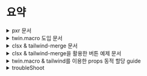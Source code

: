 # 요약

<details>

<summary>pxr 문서</summary>

# 새로운 단위 정의하기

대부분의 브라우저는 디폴트 폰트 사이즈로 16px의 폰트 크기를 가지지만, 브라우저의 접근성 설정에서 디폴트 폰트 크기를 바꿀 수 있는 기능을 제공합니다.
하지만 유저가 웹사이트의 글씨를 더 크게 보고 싶어서 이 설정을 조정한다고 해도 웹사이트의 모든 단위가 px로 설정되어 있다면 아무것도 바뀌지 않게 됩니다.
디폴트 폰트 사이즈가 변경된다고 해서 우리가 직접 요소들에 넣어준 px 크기가 변경되지 않기 때문입니다.

카카오팀에서 집중했던 부분은 rem입니다. rem은 최상위 엘리먼트(html)에 지정된 폰트 사이즈를 기준으로 크기가 결정되는데
최상위 엘리먼트에 폰트 사이즈를 임의로 명시하지 않으면 브라우저 기본값 (보통 16px)을 기준으로 크기가 결정됩니다.
(1rem = 16px). rem을 사용한다면 유저가 브라우저 설정의 ‘접근성’ 기능을 통해 디폴트 텍스트 크기를 조정했을 때
그에 따라 rem의 크기도 함께 변경되기 때문에 유저가 의도한 동작을 지원할 수 있게 됩니다.

카카오 팀은 `pxr`이라는 새로운 단위를 만들어 도입.
이 pxr 단위를 사용하면 디자인에 명시된 px 값을 그대로 사용할 수 있으며
(16pxr = 16px), 실제 페이지에는 rem 단위로 치환되어 적용되게 됩니다 (16pxr = 1rem).

```javascript
// tailwind.config.js

const pxToRem = (px, base = 16) => `${px / base}rem`;

module.export = {
  ...
  theme: {
    ...
    spacing: {
      ...range(1, 100).reduce((acc, px) => {
        acc[`${px}pxr`] = pxToRem(px);
        return acc;
      }, {}),
    }
  }
}
```

우린 카카오팀에서 만든 pxr의 설정을 조금 바꾸어 변경하였습니다.

```javascript
const pxToRem = (px, base = 16) => `${px / base}rem`
const range = (start, end) => Array.from({ length: end - start + 1 }, (_, index) => index + start)
const getPxr = (end) => range(1, end).map((_, i) => pxToRem(i))
const pxr10 = getPxr(10)
const pxr100 = getPxr(100)
const pxr200 = getPxr(200)
const pxr500 = getPxr(500)

(...)

        extend: {
            spacing: pxr500,
            fontSize: pxr100,
            borderWidth: pxr10,
            lineHeight: pxr100,
            minWidth: pxr200,
            minHeight: pxr100,
            backgroundImage: {
                'gradient-radial': 'radial-gradient(var(--tw-gradient-stops))',
                'gradient-conic': 'conic-gradient(from 180deg at 50% 50%, var(--tw-gradient-stops))',
            },
        },
    },
    plugins: [require('flowbite/plugin')],
}
export default config
```

자세한 내용은 다음 출처를 확인하세요.

[FE개발그룹에서는 Tailwind CSS를 왜 도입했고, 어떻게 사용했을까?](https://fe-developers.kakaoent.com/2022/221013-tailwind-and-design-system/)

</details>

<details>

<summary>twin.macro 도입 문서</summary>

# 개요

twin.macro를 도입하여 스타일링을 적용하는 방법을 기록. twin.macro는 Tailwind CSS와 Emotion을 중첩적으로 사용하여 동적 스타일링을 편리하게 처리할 수 있도록 도와주는 도구입니다. 위의 내용을 토대로 다시 요약하자면 다음과 같습니다.

1.  @emotion/react 및 @emotion/styled 라이브러리를 설치합니다.
2.  twin.macro를 설치합니다.
3.  withTwin.js 파일을 생성하여 webpack 설정을 추가합니다.
4.  next.config.js 설정 파일에서 withTwin을 적용합니다.
5.  타입 선언 파일(twin.d.ts)을 작성하여 twin.macro에서 사용하는 타입을 선언합니다.
6.  tsconfig.json 파일에 types 속성을 추가하여 타입 선언 파일을 포함시킵니다.
7.  컴포넌트에서 twin.macro를 사용하여 동적 스타일링을 적용합니다.
8.  또한, twin.macro를 사용하여 스타일을 적용하는 예시 코드도 포함되어 있습니다. 이 예시 코드는 twin.macro와 Tailwind CSS를 사용하여 컴포넌트의 스타일링을 처리하는 방법을 설명하고 있습니다.

# Nextjs13 twin.macro 도입

기존 emotion을 통한 CSS-in-JS 방식에서 단순한 컴포넌트의 HTML 코드 보다 스타일 코드가 더 복잡한 경우를 경험하였다.

스타일 코드가 실제 기능 코드의 가독성을 해친다고 생각하여 tailwindCSS를 사용하게 되었다.
emotion을 사용하며 불편했던 문제들을 다소 해소할 수 있었고 마크업 작성도 보다 쉽게 할 수 있었지만 불편한점을 발견하였다.

바로 동적 스타일링이였다.

가변적인 변수를 받아와 스타일을 적용해야하는 경우 tailwindCSS는 한계가 있었다. 이러한 트러블 슈팅을 해결하기 위해 방안을 찾아보던중 twin.macro에 대해 알게 되었고, twin.macro는 tailwindCSS와 emotion을 중첩적으로 유연하게 사용가능하게 해주었다.

나의 프로젝트에 twin.macro를 도입하여 적용한 과정을 기록해보려고 한다.
(기존 나의 프로젝트 환경은 nextjs 13 + typescript + tailwindCSS가 이미 구성되어있다는 가정하에 설치하도록 하자.)

```bash
npm i @emotion/react @emotion/styled
npm i -S @emotion/serialize
npm i -D twin.macro @emotion/babel-plugin babel-plugin-macros @babel/plugin-syntax-typescript @babel/preset-react
```

이 때, 후에 한 번 더 설명하겠지만, `npm i @emotion/react @emotion/styled` 및 `npm i -S @emotion/serialize`는 포함하지 않아도 됀다
자세한 얘기는 후에 다루겠다.

최상위 루트에 withTwin.js 파일을 생성한다.

### withTwin.js

```javascript
/* eslint-disable no-param-reassign */
const path = require('path')

const includedDirs = [path.resolve(__dirname, 'src')]

module.exports = function withTwin(nextConfig) {
    return {
        ...nextConfig,
        webpack(config, options) {
            const { dev, isServer } = options
            config.module = config.module || {}
            config.module.rules = config.module.rules || []
            config.module.rules.push({
                test: /\.(tsx|ts)$/,
                include: includedDirs,
                use: [
                    options.defaultLoaders.babel,
                    {
                        loader: 'babel-loader',
                        options: {
                            sourceMaps: dev,
                            presets: [
                                ['@babel/preset-react', { runtime: 'automatic', importSource: '@emotion/react' }],
                            ],
                            plugins: [
                                require.resolve('babel-plugin-macros'),
                                require.resolve('@emotion/babel-plugin'),
                                [require.resolve('@babel/plugin-syntax-typescript'), { isTSX: true }],
                            ],
                        },
                    },
                ],
            })

            if (!isServer) {
                config.resolve.fallback = {
                    ...(config.resolve.fallback || {}),
                    fs: false,
                    module: false,
                    path: false,
                    os: false,
                    crypto: false,
                }
            }

            if (typeof nextConfig.webpack === 'function') {
                return nextConfig.webpack(config, options)
            }
            return config
        },
    }
}
```

그 후에 최상위 루트의 `next.config.js`설정 파일에 다음과 같이 webpack 설정을 적용해준다.

```typescript
const withTwin = require('./withTwin')

/** @type {import('next').NextConfig} */
const nextConfig = withTwin({
    reactStrictMode: true,
})

module.exports = nextConfig
```

이 때, [twin.d.ts](../src/types/twin.d.ts)를 보자면

```typescript
import 'twin.macro'
import styledImport, { CSSProp, css as cssImport } from 'styled-components'

declare module 'twin.macro' {
    // The styled and css imports
    const styled: typeof styledImport
    const css: typeof cssImport
}
declare module 'react' {
    // The css prop
    interface HTMLAttributes<T> extends DOMAttributes<T> {
        css?: CSSProp
        tw?: string
    }
    // The inline svg css prop
    interface SVGProps<T> extends SVGProps<SVGSVGElement> {
        css?: CSSProp
        tw?: string
    }
}

// The 'as' prop on styled components
declare global {
    namespace JSX {
        interface IntrinsicAttributes<T> extends DOMAttributes<T> {
            as?: string | Element
        }
    }
}
```

자세한건 모르지만, styled-components 내장 객체에서 해당 속성 객체를 가져와도 무방함.

이러한 type 선언에 대해 살펴보도록 `tsconfig.json`파일에 `types`속성을 추가한다.

```json
{
    "compilerOptions": {
        "target": "es5",
        "lib": ["dom", "dom.iterable", "esnext"],
        "allowJs": true,
        "skipLibCheck": true,
        "strict": true,
        "forceConsistentCasingInFileNames": true,
        "noEmit": true,
        "esModuleInterop": true,
        "module": "esnext",
        "moduleResolution": "node",
        "resolveJsonModule": true,
        "isolatedModules": true,
        "jsx": "preserve",
        "incremental": true,
        "paths": {
            "@/*": ["./src/*"]
        }
    },
    "include": ["next-env.d.ts", "**/*.ts", "**/*.tsx"],
    "exclude": ["node_modules"],
    "types": ["types"] // type 선언 추가
}
```

# 테스트

```jsx
import { useState } from 'react'
import tw, { css } from 'twin.macro'

const Home = () => {
    const [value, setValue] = useState(0)

    return (
        <div>
            <h2>max value === 3</h2>
            <span
                css={[
                    tw`text-[36px] block`,
                    css`
                        color: ${value === 3 && 'hotpink'};
                    `,
                ]}
            >
                {value}
            </span>
            <button type="button" onClick={() => setValue((prev) => prev + 1)} className="text-[36px] bolder-[1px]">
                +
            </button>

            <button type="button" onClick={() => setValue((prev) => prev - 1)} className="text-[36px]">
                -
            </button>
        </div>
    )
}
export default Home
```

원래 위의 코드를 좀 가져와서 테스트를 하려고 했는데 쉽게 와닿지가 않는다
그래서 아래와 같이 다시 써보겠다

```tsx
'use client'

import tw, { css } from 'twin.macro'
import React from 'react'

interface TestProps {
    width: number
    height: number
}
const Test: React.FC<TestProps> = ({ width, height }) => {
    return (
        <>
            <div className={`w-[${width}px] h-[${height}px]`}>안녕하세요</div>
        </>
    )
}

export default Test
```

위의 코드가 올바르게 들어갈까?
![twin Example](../public/images/twin2.png)

적용이 되질 않는다...
tailwind는 이러한 동적할당이 적용되지 않는다
따라서 twin.macro와 같은 라이브러리를 사용하여 해결하는 것
자세한 해결 처리 과정은 아래 사이트를 참고하시길 바란다.

## 해결 방법

```tsx
'use client'

import tw, { css } from 'twin.macro'
import React from 'react'

interface TestProps {
    width?: number
    height?: number
}
const Test: React.FC<TestProps> = ({ width, height }) => {
    return (
        <>
            <div
                css={[
                    tw`w-full h-full`,
                    {
                        width: width,
                        height: height,
                    },
                ]}
            >
                안녕하세요
            </div>
        </>
    )
}

export default Test
```

이렇게 Props를 동적으로 할당받아 값을 가변적으로 변경할 수 있다.

## 문자열 템플릿을 사용하여 동적 할당

```tsx
'use client'

import tw, { css } from 'twin.macro'
import React from 'react'

interface TestProps {
    width?: number
    height?: number
}

const Test: React.FC<TestProps> = ({ width, height }) => {
    // 동적으로 할당할 스타일을 생성합니다.
    const dynamicStyle = css`
        width: ${width}px;
        height: ${height}px;
    `

    return (
        <>
            <div css={dynamicStyle}>안녕하세요</div>
        </>
    )
}

export default Test
```

### 다음 참고 사이트를 참고

[Nextjs13 twin.macro 도입](https://velog.io/@codenmh0822/Nextjs13-twin.macro-%EB%8F%84%EC%9E%85)

</details>

<details>

<summary>clsx & tailwind-merge 문서</summary>

# clsx

### [clsx](https://github.com/lukeed/clsx)

clsx의 깃허브는 다음 링크를 타고 가면 됩니다.
JavaScript로 작성된 228B의 작은 라이브러리입니다.

## 사용 방법

`npm install --save clsx`

```javascript
import clsx from 'clsx'
// or
import { clsx } from 'clsx'

// Strings (variadic)
clsx('foo', true && 'bar', 'baz')
//=> 'foo bar baz'

// Objects
clsx({ foo: true, bar: false, baz: isTrue() })
//=> 'foo baz'

// Objects (variadic)
clsx({ foo: true }, { bar: false }, null, { '--foobar': 'hello' })
//=> 'foo --foobar'

// Arrays
clsx(['foo', 0, false, 'bar'])
//=> 'foo bar'

// Arrays (variadic)
clsx(['foo'], ['', 0, false, 'bar'], [['baz', [['hello'], 'there']]])
//=> 'foo bar baz hello there'

// Kitchen sink (with nesting)
clsx('foo', [1 && 'bar', { baz: false, bat: null }, ['hello', ['world']]], 'cya')
//=> 'foo bar hello world cya'
```

## 장점

이 clsx는 조건부 렌더를 작성하기 쉬워지는 장점을 제공해줍니다.

## TypeScript에서는?

```javascript
import { ClassValue, clsx } from 'clsx'
```

ClassValue 타입을 import해올 수 있습니다.
이 ClassValue에 대한 정의로 가보면 굉장히 심플한 타입을 갖고 있는 것을 볼 수 있습니다.

```jsx
export type ClassValue = ClassArray | ClassDictionary | string | number | null | boolean | undefined;
export type ClassDictionary = Record<string, any>;
export type ClassArray = ClassValue[];

export declare function clsx(...inputs: ClassValue[]): string;
export default clsx;
```

대충 여러가지를 유니온타입으로 받을 수 있게 해두었는데
import해서 사용할 수 있게 제공을 해주네요!
대부분 유저들은 유틸함수화 시켜 사용하고 있답니다

```jsx
import { ClassValue, clsx } from 'clsx'
import { twMerge } from 'tailwind-merge'

export function cn(...inputs: ClassValue[]) {
    return twMerge(clsx(inputs))
}
```

# tailwind-merge

[https://github.com/dcastil/tailwind-merge](https://github.com/dcastil/tailwind-merge)
[github.com](https://github.com/dcastil/tailwind-merge)

github는 다음 링크를 따라가면 확인하실 수 있습니다.
대체로 typescript를 이용하여 작성되었고
현재 포스트를 작성하는 시점에는 v.3.0 up to v3.3까지 지원이 되네요
(참고로 2023/05/20 기준 tailwindcss는 3.3~ version까지 나와있는 상태입니다.)
버전 지원도 잘 되고 있고

[https://www.npmjs.com/package/tailwind-merge](https://www.npmjs.com/package/tailwind-merge)
[tailwind-merge](https://www.npmjs.com/package/tailwind-merge)

npm을 확인해보면 주간 다운로드수가 30만 가까이 나오고 있네요
꽤 믿을만한 오픈소스 프로젝트로 보입니다.
사용법은 먼저 install을 하는것으로 시작됩니다.

    npm i tailwind-merge
    yarn add tailwind-merge

각자 사용하고 있는 패키지매니저에 맞는 명령어를 입력해주면 됩니다.
물론 tailwind를 사용하는 환경이어야 하겠죠?

---

## [😙이거 왜 사용하면 좋은 것일까요?](https://xionwcfm.tistory.com/322#%F0%9F%98%99%EC%9D%B4%EA%B1%B0%20%EC%99%9C%20%EC%82%AC%EC%9A%A9%ED%95%98%EB%A9%B4%20%EC%A2%8B%EC%9D%80%20%EA%B2%83%EC%9D%BC%EA%B9%8C%EC%9A%94%3F-1)

tailwind-merge의 What is it for 문서를 읽어보면 다음과 같은 근거를 들어 설명합니다.

> React, Vue와 같은 컴포넌트 기반 라이브러리와 함께 tailwind css 를 사용하는 경우에는  
> 컴포넌트의 일부 스타일을 오직 한곳에서만 변경하고 싶은 상황에 익숙할 것입니다!

    // React components with JSX syntax used in this example

    function MyGenericInput(props) {
        const className = `border rounded px-2 py-1 ${props.className || ''}`
        return <input {...props} className={className} />
    }

    function MySlightlyModifiedInput(props) {
        return (
            <MyGenericInput
                {...props}
                className="p-3" // ← Only want to change some padding
            />
        )
    }

바로 이런 상황을 이야기합니다.

저도 실제로 tailwindcss를 사용하면서 많이 겪는 상황 중 하나인데

이미 MyGenericInput은 px-2, py-1을 가지고 있습니다.

className에 있는 순서는 하나도 중요하지않다는 것은 쉽게 알 수 있습니다.

[https://fe-developers.kakaoent.com/2022/220303-tailwind-tips/](https://fe-developers.kakaoent.com/2022/220303-tailwind-tips/)

혹시 이에대한 참고가 필요하신 분들은 위 링크를 참고하시기 바랍니다.

하여간 그런 탓에 위 예제에서 p-3를 props로 넘겨주었고

p-3가 적용되기를 기대하지만 css의 캐스케이딩 방식 때문에 적용되지 않습니다.

여기서 p-3스타일을 적용시키기 위해서는 px-2와 py-1을 제거해야만 합니다.

이러한 문제를 tailwind-merge가 해결해주는거에요!

    function MyGenericInput(props) {
        // ↓ Now `props.className` can override conflicting classes
        const className = twMerge('border rounded px-2 py-1', props.className)
        return <input {...props} className={className} />
    }

tailwind-merge가 제공하는 twMerge함수를 이용하면 다음과 같은 작성할 수 있습니다.

이렇게 기존 클래스와 충돌하게 되는 클래스를 tailwind-merge는 override를 수행해주고

우리가 기대한것처럼 p-3로 패딩값을 바꾸어서 렌더링합니다.

---

## [Features](https://xionwcfm.tistory.com/322#Features-1)

기본적으로 result는 캐싱되기 때문에 불필요한 리렌더링을 걱정하지 않아도 됩니다.

이 라이브러리는 내부적으로 LRU cache 알고리즘을 사용하고 있고

캐시 사이즈를 만약 수정하고 싶다면 extendTailwindMerge를 사용하면 됩니다.

캐시힛 없이 twMerge호출이 빠르게 유지될 수 있도록 비싼 계산은 upfront로 수행한다고하네요

이부분은 구현에 가까운 내용이니 일단은 이정도만 알고 넘어가도록 합시다.

이 tailwind-merge가 제공하는 강력한 기능은 다음과 같습니다.

실제로는 더 많은 기능을 제공해주고 있지만

당장 사용하고 싶은 사람의 입장에서 크게 눈에 띄는 기능은 이것입니다.

Last Conflicting Class Wins

이름에서 눈치 챌 수 있듯이 맨 마지막에 적용시킨 클래스가  
win , 적용된다는 뜻입니다.

나머지 기능들은 대부분 tailwindcss에서도 지원해주는 기능을 호환시켜주는 내용인데

맨 마지막에 적용시킨 클래스가 적용되는 기능이 아주 매력적이죠!

    twMerge('p-5 p-2 p-4') // → 'p-4'

이러한 tailwind-merge는 별도의 설정 없이 일반적으로 tailwind css를 사용하고 있는 경우에는

바로 사용할 수 있기 때문에 설치하고 import해서 바로 사용하면 끝입니다.

다만 이것저것 커스텀해서 사용하고 계신 경우에는

라이브러리에서 제공해주는 extendTailwindMerge 함수를 사용해야 할 수 있습니다.

이에 관해서는 공식문서를 참고해보시기 바랍니다.

주의사항으로는 tailwind-merge로 충분한 클래스에

**@apply 지시문을 사용하는 것이 추천되지 않는다는 것**입니다.

---

## [실제 사용법](https://xionwcfm.tistory.com/322#%EC%8B%A4%EC%A0%9C%20%EC%82%AC%EC%9A%A9%EB%B2%95-1)

    import { twMerge } from 'tailwind-merge'
    const className = twMerge('p-2 p-3 p-4')
    return <div className={className}>안녕하세요</div>

굉장히 간단합니다. 클래스 충돌 시병합을 도와주는 twMerge 이외에도

충돌을 해결하지 않으면서 조건부로 join을 하는 것을 도와주는 twJoin도 있습니다.

twJoin의 사용방법은 다음과 같습니다.

    twJoin(
        'border border-red-500',
        hasBackground && 'bg-red-100',
        hasLargeText && 'text-lg',
        hasLargeSpacing && ['p-2', hasLargeText ? 'leading-8' : 'leading-7'],
    )

twJoin도 굉장히 유용하게 사용할 수 있겠다는 생각이 들지 않나요?

저걸.. 하나하나 다 쌩 tailwind로 구현하려고하면 꽤나 귀찮아지지만

훨씬 읽기 쉽게 코드가 변한것을 알 수 있습니다.

---

## [😐마치며](https://xionwcfm.tistory.com/322#%F0%9F%98%90%EB%A7%88%EC%B9%98%EB%A9%B0-1)

tailwindcss를 사용하면서 편하다는 생각이 있었지만

이 병합충돌 문제가 많이 불편하게 느껴졌었습니다.

이러한 문제를 해결할 수 있는 라이브러리를 찾아서 기분이 좋네요!

이후에 더 유용하게 tailwind merge를 사용하는 방법도 포스트하겠습니다.

1.  [참고사이트](https://xionwcfm.tistory.com/322)
2.  [참고사이트](https://xionwcfm.tistory.com/323)
3.  [참고사이트](https://xionwcfm.tistory.com/325)

</details>

<details>

<summary>clsx & tailwind-merge을 활용한 버튼 예제 문서</summary>

# 버튼 컴포넌트

기준은 재사용성 및 유지 보수의 용이함

```jsx
import { cn } from '@/app/lib/utils'
```

[Title](../../lib/README.md) 참조 바람

### ButtonProps 타입 및 색깔 크기

ButtonProps 타입은 Button 컴포넌트에 전달되는 예상 속성을 정의합니다. isLoading, isDarkBg, disabled, variant, size와 같은 선택적 속성을 포함하며, 기타 버튼 관련 속성도 포함합니다.

```typescript
const ButtonVariant = ['primary', 'outline', 'ghost', 'light', 'dark'] as const
const ButtonSize = ['sm', 'base'] as const

type ButtonProps = {
    isLoading?: boolean
    isDarkBg?: boolean
    disabled?: boolean
    variant?: keyof typeof ButtonVariant
    size?: keyof typeof ButtonSize
} & React.ComponentPropsWithRef<'button'>
```

## 조건부 렌더링으로 컴포넌트 생성

각 props에 따라서 버튼의 특성을 달리하여 재사용성을 높히기 위한 색깔과 타입을 정함

```jsx
const Button = React.forwardRef<HTMLButtonElement, ButtonProps>(
  (
    {
      variant = 'primary',
      size = 'base',
      isDarkBg = false,
    },
    ref
  ) => {
  return (
    <div className="relative overflow-auto rounded-xl p-8">
      <div className="flex items-center justify-center">
        <span className="relative inline-flex">
          <button
            ref={ref}
            type="button"
            className={cn(
                "inline-flex items-center rounded-md bg-white px-4 py-2 text-sm font-semibold leading-6 text-sky-500 shadow ring-1 ring-slate-900/10 transition duration-150 ease-in-out",
              [
                size === 'base' && ['px-4 py-2', 'text-sm md:text-base'],
                size === 'sm' && ['px-2 py-1', 'text-xs md:text-sm'],
              ],
            [
            variant === 'primary' && [
              'bg-primary-500 text-black',
              'border-primary-600 border',
              'hover:bg-primary-600 hover:text-sky-400',
              'active:bg-primary-700',
              'disabled:bg-primary-700',
            ],
            variant === 'outline' && [
              'text-primary-500',
              'border-primary-500 border',
              'hover:bg-primary-50 active:bg-primary-100 disabled:bg-primary-100',
            isDarkBg &&
                'hover:bg-gray-900 active:bg-gray-800 disabled:bg-gray-800',
            ],
            variant === 'ghost' && [
              'text-primary-500',
              'shadow-none',
              'hover:bg-primary-50 active:bg-primary-100 disabled:bg-primary-100',
            isDarkBg &&
                'hover:bg-gray-900 active:bg-gray-800 disabled:bg-gray-800',
            ],
            variant === 'light' && [
              'bg-white text-gray-700',
              'border border-gray-300',
              'hover:text-dark hover:bg-gray-100',
              'active:bg-white/80 disabled:bg-gray-200',
            ],
            variant === 'dark' && [
              'bg-gray-900 text-white',
              'border border-gray-600',
              'hover:bg-gray-800 active:bg-gray-700 disabled:bg-gray-700',
            ],
          ],
            )}
            // disabled={disabled}
          >
            Transactions
          </button>
          <span className="absolute right-[-5%] top-[-10%] -mr-1 -mt-1 flex h-5 w-5">
            <span className="absolute inline-flex h-full w-full animate-bounce rounded-full bg-sky-400"></span>
          </span>
        </span>
      </div>
    </div>
    );
  }
);
export default Button;
```

### 아무래도 이렇게 작성하면 유지보수에 별로 좋지 않음...

# 동적 버튼 컴포넌트

이 컴포넌트는 React와 Tailwind CSS를 활용하여 만든 동적 버튼 컴포넌트입니다. 이 컴포넌트를 사용하면 제공된 속성에 기반하여 다양한 스타일과 크기의 버튼을 동적으로 생성할 수 있습니다.

## 코드 설명

아래는 `Button` 컴포넌트 코드에서 주요 부분을 설명한 것입니다.

### ButtonVariant 객체 구조

`ButtonVariant` 객체는 선택한 크기에 따라 해당 버튼 스타일(변형)을 정의하며 각각의 클래스를 포함합니다.

```jsx
const ButtonVariant = {
    primary: {
        base: [
            // ... 기본 크기의 주 버튼 클래스
        ],
        sm: [
            // ... 작은 크기의 주 버튼 클래스
        ],
        // ... 다른 변형과 크기
    },
    // ... 다른 변형
}
```

### ButtonSize 객체 구조

마찬가지로 `ButtonSize` 객체는 버튼 크기와 해당 클래스를 정의합니다.

```jsx
const ButtonSize = {
    base: ['px-4 py-2', 'text-sm md:text-base'],
    sm: ['px-2 py-1', 'text-xs md:text-sm'],
}
```

### Button 컴포넌트

Button 컴포넌트는 제공된 속성을 사용하여 버튼의 스타일을 동적으로 생성합니다. cn 유틸리티 함수를 사용하여 클래스 이름을 연결합니다. 버튼의 스타일은 선택한 variant, size, isDarkBg 속성에 따라 결정됩니다.

```jsx
const Button = React.forwardRef<HTMLButtonElement, ButtonProps>(
  (
    {
      variant = 'primary',
      size = 'base',
      isDarkBg = false,
    },
    ref
  ) => {
    return (
      <div className="relative overflow-auto rounded-xl p-8">
        <div className="flex items-center justify-center">
          <span className="relative inline-flex">
            <button
              ref={ref}
              type="button"
              className={cn(
                // ... 기본 버튼 클래스
                ButtonSize[size],
                ...ButtonVariant[variant][size], // 스프레드 연산자를 사용하여 클래스 포함
                isDarkBg && ['hover:bg-gray-900', 'active:bg-gray-800', 'disabled:bg-gray-800'], // 여기에 isDarkBg 클래스 추가
              )}
              // disabled={disabled}
            >
              Transactions
            </button>
            <span className="absolute right-[-5%] top-[-10%] -mr-1 -mt-1 flex h-5 w-5">
              <span className="absolute inline-flex h-full w-full animate-bounce rounded-full bg-sky-400"></span>
            </span>
          </span>
        </div>
      </div>
    );
  }
);

export default Button;
```

</details>

<details>

<summary>twin.macro & tailwind를 이용한 props 동적 할당 guide</summary>

# The prop styling guide

본 글은 다음 참고 사이트의 번역입니다.

[The prop styling guide](https://github.com/ben-rogerson/twin.macro/blob/master/docs/prop-styling-guide.md)

보간이란?

그냥 문자열 템플릿을 사용하여 동적으로 값을 끼워맞추는것을 의미함
파파고로 번역해서 보간이라는 단어가 많이 나올 것임.

## Basic styling

Twin의 two prop을 사용하여 tailwind 클래스를 jsx 요소에 추가합니다:

```js
import 'twin.macro'

const Component = () => (
    <div tw="flex w-full">
        <div tw="w-1/2"></div>
        <div tw="w-1/2"></div>
    </div>
)
```

-   조건부 스타일이 필요하지 않은 경우 "tw" 프로퍼티 사용
-   `twin.macro`에서 가져오면 "tw" 프로퍼티가 활성화됩니다.
-   Remove the need for an import with [babel-plugin-twin](https://github.com/ben-rogerson/babel-plugin-twin)

## Conditional styling

조건 스타일을 추가하려면 스타일을 배열에 내포하고 `css` "prop"을 사용합니다:

```js
import tw from 'twin.macro'

const Component = ({ hasBg }) => (
    <div
        css={[
            tw`flex w-full`, // 기본 스타일을 먼저 추가
            hasBg && tw`bg-black`, // 그 다음 조건부 스타일 추가
        ]}
    >
        <div tw="w-1/2" />
        <div tw="w-1/2" />
    </div>
)
```

<details>

<summary>타입스크립트 예시</summary>

```tsx
import tw from 'twin.macro'

interface ComponentProps {
    hasBg?: string
}

const Component = ({ hasBg }: ComponentProps) => (
    <div
        css={[
            tw`flex w-full`, // 기본 스타일을 먼저 추가
            hasBg && tw`bg-black`, // 그 다음 조건부 스타일 추가
        ]}
    >
        <div tw="w-1/2" />
        <div tw="w-1/2" />
    </div>
)
```

</details>

-   트윈은 'css prop'을 소유하고 있지 않으며, 'prop'은 당신의 css-in-js 라이브러리에서 가져온 것입니다
-   배열에 값을 추가하면 기본 스타일, 조건 및 'vanilla css'를 쉽게 정의할 수 있습니다
-   여러 줄을 사용하여 백틱 내에서 스타일을 구성할 수 있습니다 ([template literals](https://developer.mozilla.org/en-US/docs/Web/JavaScript/Reference/Template_literals))

## Overriding styles

css prop 뒤에 `tw` prop을 사용하여 우선 스타일을 추가합니다:

```js
import tw from 'twin.macro'

const Component = () => (
    <div css={tw`text-white`} tw="text-black">
        Has black text
    </div>
)
```

## Keeping jsx clean

테일윈드 클래스 세트가 커지면 다른 jsx 프로퍼티의 가독성을 방해합니다.
jsx를 정리하려면 스타일을 들어 올려 개체의 명명된 항목으로 그룹화합니다.

```js
import tw from 'twin.macro'

const styles = {
    container: ({ hasBg }) => [
        tw`flex w-full`, // 기본 스타일을 먼저 추가
        hasBg && tw`bg-black`, // 그 다음 조건부 스타일 추가
    ],
    column: tw`w-1/2`,
}

const Component = ({ hasBg }) => (
    <section css={styles.container({ hasBg })}>
        <div css={styles.column} />
        <div css={styles.column} />
    </section>
)
```

<details>
  <summary>타입스크립트 예시</summary>

```js
import tw from 'twin.macro'

interface ContainerProps {
    hasBg?: boolean;
}

const styles = {
    container: ({ hasBg }: ContainerProps) => [
        tw`flex w-full`, // Add base styles first
        hasBg && tw`bg-black`, // Then add conditional styles
    ],
    column: tw`w-1/2`,
}

const Component = ({ hasBg }: ContainerProps) => (
    <section css={styles.container({ hasBg })}>
        <div css={styles.column} />
        <div css={styles.column} />
    </section>
)
```

</details>

## Variants with many values

변형에 많은 값(eg:`variant="light/dark/etc"`),이 있을 경우, 객체에 있는 클래스의 이름을 지정하고 Prop을 사용하여 스타일이 포함된 항목을 가져옵니다:

```js
import tw from 'twin.macro'

const containerVariants = {
    // Named class sets
    light: tw`bg-white text-black`,
    dark: tw`bg-black text-white`,
    crazy: tw`bg-yellow-500 text-red-500`,
}

const styles = {
    container: ({ variant = 'dark' }) => [
        tw`flex w-full`,
        containerVariants[variant], // Grab the variant style via a prop
    ],
    column: tw`w-1/2`,
}

const Component = ({ variant }) => (
    <section css={styles.container({ variant })}>
        <div css={styles.column} />
        <div css={styles.column} />
    </section>
)
```

<details>
  <summary>타입스크립트 예시</summary>

TwStyle 가져오기를 사용하여 "tw" 블록을 입력합니다

```tsx
import tw, { TwStyle } from 'twin.macro'

type WrapperVariant = 'light' | 'dark' | 'crazy'

interface ContainerProps {
    variant?: WrapperVariant
}

const containerVariants: Record<WrapperVariant, TwStyle> = {
    // Named class sets
    light: tw`bg-white text-black`,
    dark: tw`bg-black text-white`,
    crazy: tw`bg-yellow-500 text-red-500`,
}

const styles = {
    container: ({ variant = 'dark' }: ContainerProps) => [
        tw`flex w-full`,
        containerVariants[variant], // 지지대를 통해 변형 스타일을 잡습니다
    ],
    column: tw`w-1/2`,
}

const Component = ({ variant }: ContainerProps) => (
    <section css={styles.container({ variant })}>
        <div css={styles.column} />
        <div css={styles.column} />
    </section>
)
```

</details>

## Interpolation workaround

`babel`의 제한으로 인해 tailwind 클래스와 임의 프로퍼티는 그 어떤 부분도 동적으로 생성할 수 없습니다.

따라서 이와 같은 보간된 값은 작동하지 않습니다:

```js
<div tw="mt-${spacing === 'sm' ? 2 : 4}" /> // tailwind에서는 작동하지 않습니다.
<div tw="[margin-top:${spacing === 'sm' ? 2 : 4}rem]" /> // 임의 속성으로는 작동하지 않습니다
```

왜냐하면 babel은 변수의 값을 모르기 때문에 twin은 css로 변환할 수 없기 때문입니다.

대신 객체에 클래스를 정의하고 Props을 사용하여 클래스를 가져옵니다:

```js
import tw from 'twin.macro'

const styles = { sm: tw`mt-2`, lg: tw`mt-4` }

const Component = ({ spacing = 'sm' }) => <div css={styles[spacing]} />
```

또는 바닐라 `css`와 `twins theme` 가져오기를 결합합니다:

```js
import { theme } from 'twin.macro'

// tailwind 구성의 테마 값 사용
const styles = { sm: theme`spacing.2`, lg: theme`spacing.4` }

const Component = ({ spacing = 'sm' }) => <div css={{ marginTop: styles[spacing] }} />
```

또는 우리는 항상 바닐라 css로 돌아갈 수 있습니다. 이것은 무엇이든 보간할 수 있습니다:

```js
import 'twin.macro'

const Component = ({ width = 5 }) => <div css={{ maxWidth: `${width}rem` }} />
```

## Custom selectors (Arbitrary variants)

대괄호로 묶인 임의의 변형을 사용하여 사용자 지정 선택기로 요소의 스타일을 지정합니다

```js
import tw from 'twin.macro'

const buttonStyles = tw`
  bg-black
  [> i]:block
  [> span]:(text-blue-500 w-10)
`

const Component = () => (
    <button css={buttonStyles}>
        <i>Icon</i>
        <span>Label</span>
    </button>
)
```

<details>
  <summary>더 많은 예시</summary>

<br/>

```js
// theming/scoping "클래스 이름"을 기준으로 현재 요소 스타일 지정
;<body className="dark-theme">
    <div tw="[.dark-theme &]:(bg-black text-white)">Dark theme</div>
</body>

// 사용자 지정 그룹 선택기 추가
;<button className="group" disabled>
    <span tw="[.group:disabled &]:text-gray-500">Text gray</span>
</button>

// 사용자 지정 높이 쿼리 추가
;<div tw="[@media (min-height: 800px)]:hidden">This window is less than 800px height</div>

// @supports와 같은 사용자 지정 "at-rules" 사용
;<div tw="[@supports (display: grid)]:grid">A grid</div>

// Style the current element based on a dynamic className
const Component = ({ isLarge }) => (
    <div className={isLarge && 'is-large'} tw="text-base [&.is-large]:text-lg">
        ...
    </div>
)
```

</details>

## Custom class values (Arbitrary values)

사용자 정의 값은 대괄호를 사용하여 사용자 정의 값을 정의함으로써 많은 tailwind 클래스에 추가할 수 있습니다:

```js
;<div tw="top-[calc(100vh - 2rem)]" />
// ↓ ↓ ↓ ↓ ↓ ↓
<div css={{
  "top": "calc(100vh - 2rem)"
}} />
```

[Read more about Arbitrary values →](https://github.com/ben-rogerson/twin.macro/blob/master/docs/arbitrary-values.md)

## Custom css

Basic css is added using [arbitrary properties](https://tailwindcss.com/docs/adding-custom-styles#arbitrary-properties) or within vanilla css which supports more advanced use cases like dynamic/interpolated values.

### Simple css styling

To add simple custom styling, use [arbitrary properties](https://tailwindcss.com/docs/adding-custom-styles#arbitrary-properties):

```js
// Set css variables
<div tw="[--my-width-variable:calc(100vw - 10rem)]" />

// Set vendor prefixes
<div tw="[-webkit-line-clamp:3]" />

// Set grid areas
<div tw="[grid-area:1 / 1 / 4 / 2]" />
```

variants 또는 twins grouping features과 함께 임의의 속성을 사용합니다:
Use arbitrary properties with variants or twins grouping features:

```js
<div tw="block md:(relative [grid-area:1 / 1 / 4 / 2])" />
```

임의 속성은 'tw' 가져오기에서도 작동합니다

```js
import tw from 'twin.macro'
;<div
    css={tw`
    block
    md:(relative [grid-area:1 / 1 / 4 / 2])
  `}
/>
```

-   Add a bang to make the custom css !important: `![grid-area:1 / 1 / 4 / 2]`
-   Arbitrary properties can have camelCase properties: `[gridArea:1 / 1 / 4 / 2]`

### Advanced css styling

css prop은 sass와 같은 구문을 사용하여 사용자 지정 css와 테일윈드 스타일을 모두 허용하며, 테일윈드 구성에서 얻을 수 있는 값을 사용자 지정 css와 테일윈드 스타일을 사용할 수 있습니다:

```js
import tw, { css, theme } from 'twin.macro'

const Components = () => (
    <input
        css={[
            tw`text-blue-500 border-2`,
            css`
                -webkit-tap-highlight-color: transparent; /* add css styles */
                background-color: ${theme`colors.red.500`}; /* use the theme import to add config values */
                &::selection {
                    ${tw`text-purple-500`}; /* style with tailwind classes */
                }
            `,
        ]}
    />
)
```

그러나 위의 보간을 피하기 때문에 객체를 사용하여 스타일을 추가하는 것이 더 좋습니다:

```js
import tw, { css, theme } from 'twin.macro'

const Components = () => (
    <input
        css={[
            tw`text-blue-500 border-2`,
            css({
                WebkitTapHighlightColor: 'transparent', // css 속성은 camelCase입니다
                backgroundColor: theme`colors.red.500`, // 값은 보간이 필요하지 않습니다
                '&::selection': tw`text-purple-500`, // single line tailwind selector styling
            }),
        ]}
    />
)
```

## Learn more

-   [Styled component guide](https://github.com/ben-rogerson/twin.macro/blob/master/docs/styled-component-guide.md) - A must-read guide on getting productive with styled-components

## Resources

-   [babel-plugin-twin](https://github.com/ben-rogerson/babel-plugin-twin) - Use the tw and css props without adding an import
-   [React + Tailwind breakpoint syncing](https://gist.github.com/ben-rogerson/b4b406dffcc18ae02f8a6c8c97bb58a8) - Sync your tailwind.config.js breakpoints with react
-   [Twin VSCode snippits](https://gist.github.com/ben-rogerson/c6b62508e63b3e3146350f685df2ddc9) - For devs who want to type less
-   [Twin VSCode extensions](https://github.com/ben-rogerson/twin.macro/discussions/227) - For faster class suggestions and feedback

---

[&lsaquo; Documentation](https://github.com/ben-rogerson/twin.macro/blob/master/docs/index.md)

</details>

<details>

<summary>troubleShoot</summary>

# 클래스명 정렬

`prettier-plugin-tailwindcss`

tailwindlabs에서 공식으로 지원하는 플러그인

`eslint-plugin-tailwindcss`

prettier 의존성을 벗어남은 물론 몇몇 추가 기능을 제공하는 플러그인.
아쉽게도 svelte에서는 완벽히 호환이 되진 않는다.

### Installation

시작하려면 `prettier,eslint-plugin-tailwindcss`를 개발자 종속 요소로 설치하세요

`npm install prettier-plugin-tailwindcss`
`npm install eslint-plugin-tailwindcss`

[참고사이트](https://bepyan.github.io/blog/dev-setting/tailwindcss)

그런 다음 플러그인을 Prettier 구성에 추가합니다:

### prettier.config.js

```javascript
module.exports = {
    plugins: ['prettier-plugin-tailwindcss'],
}
```

그 이후 설정은 아래 참고사이트에서 참고

[prettier](https://github.com/tailwindlabs/prettier-plugin-tailwindcss)

다음은 eslint를 설정합니다.

### .eslintrc.json

### ESLint 파서 구성

```json
  "overrides": [
	{
		"files" : ["*.ts", "*.tsx", "*.js"],
      "parser": "@typescript-eslint/parser"
    }
    ],
```

### Npm 스크립트 추가

package.json소스 파일을 대상으로 eslint를 실행하려면 하나 이상의 스크립트를 추가하세요 .

```json
"scripts": {
  "lint": "eslint ./src",
  "lint:debug": "eslint ./src --debug",
  "lint:fix": "eslint ./src --fix"
},
```

### 해결 방법

이 아이 때문에 2시간 날려먹음^^
어차피 안돼는데 또 하나의 이슈가 또 발생함
prettier가 안먹히는 주요 원인이 되었음

`npm uninstall eslint-plugin-tailwindcss`
`npm uninstall prettier-plugin-tailwindcss`

시원하게 때리자.

### 결과

너무 잘됌

# use-client 에러 발생

이 에러는 Next.js13과 관련이 있습니다.

![Alt text](../public/images/useclient1.png)

위 그림을 보시면 대충 React 관련 기능을 쓰려면 클라이언트 컴포넌트로 작성해야 된다고 알 수 있습니다.
Next.js에서는 컴포넌트가 클라이언트에서 작동하라고 지정하는 디렉티브를 쓰는데요.
파일 첫 줄에 'use client'라고 입력하면 그 파일은 클라이언트 컴포넌트로 취급되고 컴파일됩니다.

```bash
./src/components/Test/Test.tsx
ReactServerComponentsError:

You're importing a component that needs useState. It only works in a Client Component but none of its parents are marked with "use client", so they're Server Components by default.
Learn more: https://nextjs.org/docs/getting-started/react-essentials

   ,-[/root/tailwindnextjs/src/components/Test/Test.tsx:1:1]
 1 | import { jsxDEV as _jsxDEV } from "react/jsx-dev-runtime";
 2 | import _styled from "styled-components";
 3 | import { css as _css } from "styled-components";
 4 | import React, { useState } from "react";
   :                 ^^^^^^^^
 5 | const Test = ()=>{
 6 |     const [value, setValue] = useState(0);
 7 |     return /*#__PURE__*/ _jsxDEV("div", {
   `----
```

### 원인

위 코드처럼 Next.js 13 버전이 친절하게 클라이언트 컴포넌트를 쓰려면 'use client' 디렉티브를 지정하라고 나옵니다.
그럼 다시 useState 부분은 삭제하고 다시 진행하겠습니다.
Next.js 13 버전은 클라이언트와 서버 컴포넌트를 효율적으로 섞어 쓰도록 권장하는데요.
즉, Nested Layout 형태로 쓰는 게 가장 좋습니다.
즉, 우리가 만들려고 하는 Search 화면에서 input 부분은 클라이언트 컴포넌트로 작성하고,
Search 결과가 나타나는 곳은 Nested 형태로 Layout을 가져가서 데이터를 Streaming 한다는 개념으로 접근하라는 건데요.
/app/search/layout.tsx 파일을 작성해야 합니다.
search 폴더 밑에 layout.tsx 파일을 만들겠다는 거는 search 폴더 밑으로 같은 layout을 적용하겠다는 얘기입니다.
layout같은 경우는 너무 설명이 길어지니, 일단 해결방법은?

### 해결 방법

최상단에 `use-client`를 붙혀주세요

### 참고 사이트

[Next.js 13의 Client Component 살펴보기](https://mycodings.fly.dev/blog/2022-11-17-nextjs-13-client-component)

# twin.macro에서 tw를 이용한 font가 적용 안됌

```tsx
'use client'

import tw, { css } from 'twin.macro'
import React from 'react'
interface TestProps {
    width?: number
    height?: number
}
const Test: React.FC<TestProps> = ({ width, height }) => {
    return (
        <>
            <div
                className="font-NanumSquare"
                css={[
                    tw`w-full h-full`,
                    {
                        width: width,
                        height: height,
                    },
                ]}
            >
                안녕하세요
            </div>
            <div className="p-4 md:p-0">
                <p className="md:text-[34px] md:text-left text-xl text-center font-NanumGothic font-tiny">
                    이륙할 준비가 되셨나요?
                </p>
                <p className="md:text-52 md:p-0 mt-4 pl-7 pr-7 font-NanumSquare text-center md:text-left md:leading-[3rem]">
                    <span className="font-bold">새로운 세상</span>
                    <span className="opacity-80">을 위한</span>
                    <br />
                    <span className="font-bold">앞서가는 개발자</span>
                    <span className="opacity-80">취업 프로젝트</span>
                </p>
            </div>
        </>
    )
}

export default Test
```

폰트 적용이 너무 안돼길래
혹시나 싶어서 곽교수님 코드를 긁어왔다

```tsx
'use client'

import tw, { css } from 'twin.macro'
import React from 'react'
interface TestProps {
    width?: number
    height?: number
}
const Test: React.FC<TestProps> = ({ width, height }) => {
    return (
        <>
            <div
                className="font-NanumSquare"
                css={[
                    tw`w-full h-full`,
                    {
                        width: width,
                        height: height,
                    },
                ]}
            >
                안녕하세요
            </div>
            <div className="p-4 md:p-0">
                <p className="md:text-[34px] md:text-left text-xl text-center font-NanumGothic font-tiny">
                    이륙할 준비가 되셨나요?
                </p>
                <p className="md:text-52 md:p-0 mt-4 pl-7 pr-7 font-NanumSquare text-center md:text-left md:leading-[3rem]">
                    <span className="font-bold">새로운 세상</span>
                    <span className="opacity-80">을 위한</span>
                    <br />
                    <span className="font-bold">앞서가는 개발자</span>
                    <span className="opacity-80">취업 프로젝트</span>
                </p>
            </div>
        </>
    )
}

export default Test
```

당황스러울 정도로 너무 잘됌
차이점은 tw를 이용한 속성 정의에서 font는 적용되지 않는 것 같다.

### 이슈 해결 시도

styles/GlobalStyles.tsx파일을 생성(폴더도 없으면 같이 생성해주세요)

[Fonft관련 글](font.md)

```tsx
'use client'
import React from 'react'
import { createGlobalStyle } from 'styled-components'
import tw, { GlobalStyles as BaseStyles } from 'twin.macro'

const CustomStyles = createGlobalStyle`
@font-face {
    font-family: 'NanumGothic';
    src: url('http://fonts.googleapis.com/earlyaccess/nanumgothic.css') format('css');
    font-weight: normal;
    font-style: normal;
}
@font-face {
    font-family: 'NanumSquare';
    src: url('https://cdn.jsdelivr.net/gh/moonspam/NanumSquare@2.0/nanumsquare.css') format('css');
    font-weight: normal;
    font-style: normal;
}
`

const GlobalStyles = () => (
    <>
        <BaseStyles />
        <CustomStyles />
    </>
)

export default GlobalStyles
```

한 번 실행해 보자

### 해결 방안

그냥 내가 착각했음.
styles/GlobalStyles.tsx파일을 생성해서 처리해도 되지만
그 전에 tailwind.config.js와 globals.css에서 처리를 끝내놔서
그냥 내가 착각한 거였음.

#### tw font 적용 전

```html
<p className="md:text-52 md:p-0 mt-4 pl-7 pr-7 font-NanumSquare text-center md:text-left md:leading-[3rem]">
    <span className="font-bold">새로운 세상</span>
    <span className="opacity-80">을 위한</span>
    <br />
    <span className="font-bold">앞서가는 개발자</span>
    <span className="opacity-80">취업 프로젝트</span>
</p>
```

#### tw font 적용 후

```jsx
<p css={[tw`md:text-52 md:p-0 mt-4 pl-7 pr-7 font-NanumSquare text-center md:text-left md:leading-[3rem]`]}>
    <span
        css={[
            tw`font-bold`,
            {
                fontSize: width,
            },
        ]}
    >
        새로운 세상
    </span>
    <span css={[tw`opacity-80`]}>을 위한</span>
    <br />
    <span css={[tw`font-bold`]}>앞서가는 개발자</span>
    <span css={[tw`opacity-80`]}>취업 프로젝트</span>
</p>
```

# 동적 할당은 그래서 안됌??

ㅇㅇ 되도록 사용하는걸 지양합니다.
원래 문자열 템플릿 동적 할당은 되지 않도록 설계함.
따라서 여러 가지 방법을 적용한 설명문을 가져옴.
발번역이라 직접 가서 보시는걸 추천합니다.

[참고 md파일](twinPropStylingGuide.md)

</details>
